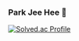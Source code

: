 ### Park Jee Hee 👋

[![Solved.ac Profile](http://mazassumnida.wtf/api/v2/generate_badge?boj=pjh73015)](https://solved.ac/pjh73015/)


<!--
**peacefullyquietly/peacefullyquietly** is a ✨ _special_ ✨ repository because its `README.md` (this file) appears on your GitHub profile.

Here are some ideas to get you started:

- 🔭 I’m currently working on ...
- 🌱 I’m currently learning ...
- 👯 I’m looking to collaborate on ...
- 🤔 I’m looking for help with ...
- 💬 Ask me about ...
- 📫 How to reach me: ...
- 😄 Pronouns: ...
- ⚡ Fun fact: ...
-->
